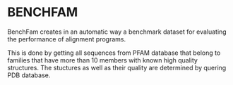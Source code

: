 BENCHFAM
=========

BenchFam creates in an automatic way a benchmark dataset for evaluating the performance of alignment programs. 

This is done by getting all sequences from PFAM database that belong to families that have more than 10 members with known high quality structures. The stuctures as well as their quality are determined by quering PDB database.     
